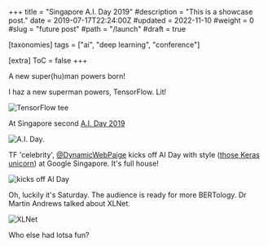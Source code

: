 +++
title = "Singapore A.I. Day 2019"
#description = "This is a showcase post."
date = 2019-07-17T22:24:00Z
#updated = 2022-11-10
#weight = 0
#slug = "future post"
#path = "/launch"
#draft = true

[taxonomies]
tags = ["ai", "deep learning", "conference"]

[extra]
ToC = false
+++

A new super(hu)man powers born!

I haz a new superman powers, TensorFlow. Lit!

![TensorFlow tee](https://i.imgur.com/b3QEFhJ.jpg)

At Singapore second [A.I. Day 2019](https://www.eventbrite.sg/e/ai-day-research-prototype-production-tickets-44750797841)

![A.I. Day](https://i.imgur.com/jnGA6Mr.jpg).

TF 'celebrity', [@DynamicWebPaige](https://mobile.twitter.com/DynamicWebPaige) kicks off AI Day with style ([those Keras unicorn](https://twitter.com/fchollet/status/1101668542255001601)) at Google Singapore. It's full house!

![kicks off AI Day](https://i.imgur.com/aWfI3yr.jpg)

Oh, luckily it's Saturday. The audience is ready for more BERTology. Dr Martin Andrews talked about XLNet.

![XLNet](https://i.imgur.com/qiAEGOC.jpg)

Who else had lotsa fun?
